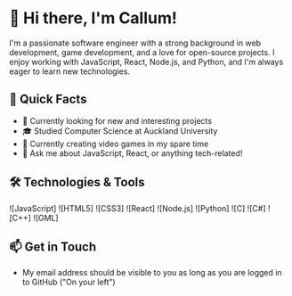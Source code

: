 # 👋 Hi there, I'm Callum!

I'm a passionate software engineer with a strong background in web development, game development, and a love for open-source projects. I enjoy working with JavaScript, React, Node.js, and Python, and I'm always eager to learn new technologies.

## 🚀 Quick Facts

- 💼 Currently looking for new and interesting projects
- 🎓 Studied Computer Science at Auckland University
- 🌱 Currently creating video games in my spare time
- 💬 Ask me about JavaScript, React, or anything tech-related!

## 🛠️ Technologies & Tools

![JavaScript]
![HTML5]
![CSS3]
![React]
![Node.js]
![Python]
![C]
![C#]
![C++]
![GML]

## 📫 Get in Touch

- My email address should be visible to you as long as you are logged in to GitHub ("On your left")

<!---
CalsTechnology/CalsTechnology is a ✨ special ✨ repository because its `README.md` (this file) appears on your GitHub profile.
You can click the Preview link to take a look at your changes.
--->
